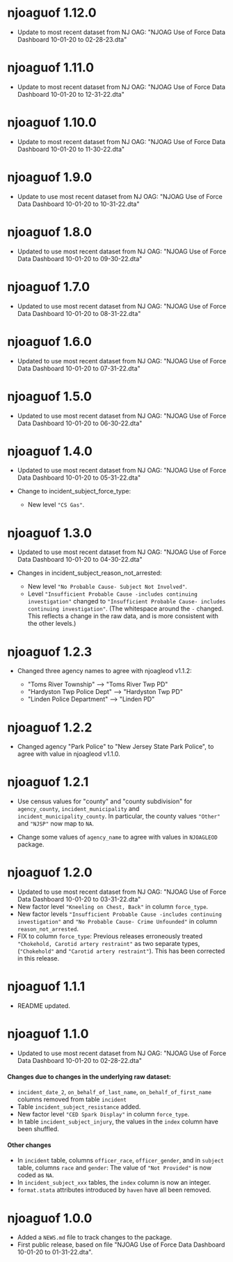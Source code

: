 # njoaguof 1.12.0
* Update to most recent dataset from NJ OAG:
  "NJOAG Use of Force Data Dashboard 10-01-20 to 02-28-23.dta"

# njoaguof 1.11.0
* Update to most recent dataset from NJ OAG:
  "NJOAG Use of Force Data Dashboard 10-01-20 to 12-31-22.dta"
  
# njoaguof 1.10.0
* Update to  most recent dataset from NJ OAG:
  "NJOAG Use of Force Data Dashboard 10-01-20 to 11-30-22.dta"

# njoaguof 1.9.0
* Update to use most recent dataset from NJ OAG:
  "NJOAG Use of Force Data Dashboard 10-01-20 to 10-31-22.dta"
  
# njoaguof 1.8.0
* Updated to use most recent dataset from NJ OAG:
  "NJOAG Use of Force Data Dashboard 10-01-20 to 09-30-22.dta"

# njoaguof 1.7.0
* Updated to use most recent dataset from NJ OAG:
  "NJOAG Use of Force Data Dashboard 10-01-20 to 08-31-22.dta"

# njoaguof 1.6.0
* Updated to use most recent dataset from NJ OAG:
  "NJOAG Use of Force Data Dashboard 10-01-20 to 07-31-22.dta"

# njoaguof 1.5.0
* Updated to use most recent dataset from NJ OAG:
  "NJOAG Use of Force Data Dashboard 10-01-20 to 06-30-22.dta"

# njoaguof 1.4.0
* Updated to use most recent dataset from NJ OAG:
  "NJOAG Use of Force Data Dashboard 10-01-20 to 05-31-22.dta"

* Change to incident_subject_force_type:
  - New level `"CS Gas"`.
  
# njoaguof 1.3.0
* Updated to use most recent dataset from NJ OAG:
  "NJOAG Use of Force Data Dashboard 10-01-20 to 04-30-22.dta"
  
* Changes in incident_subject_reason_not_arrested:

  - New level `"No Probable Cause- Subject Not Involved"`.
  - Level `"Insufficient Probable Cause -includes continuing investigation"`
  changed to `"Insufficient Probable Cause- includes continuing investigation"`.
  (The whitespace around the `-` changed. This reflects a change in the raw data, and is more consistent with the other levels.)
  
# njoaguof 1.2.3
* Changed three agency names to agree with njoagleod v1.1.2:

  - "Toms River Township" --> "Toms River Twp PD"
  - "Hardyston Twp Police Dept" --> "Hardyston Twp PD"
  - "Linden Police Department" --> "Linden PD"

# njoaguof 1.2.2
* Changed agency "Park Police" to "New Jersey State Park Police", to agree with value in njoagleod v1.1.0.

# njoaguof 1.2.1

* Use census values for "county" and "county subdivision" for `agency_county`,
`incident_municipality` and `incident_municipality_county`. In particular, the
county values `"Other"` and `"NJSP"` now map to `NA`.

* Change some values of `agency_name` to agree with values in `NJOAGLEOD` 
package.
# njoaguof 1.2.0

* Updated to use most recent dataset from NJ OAG:
  "NJOAG Use of Force Data Dashboard 10-01-20 to 03-31-22.dta"
* New factor level `"Kneeling on Chest, Back"` in column `force_type`.
* New factor levels `"Insufficient Probable Cause -includes continuing investigation"` and `"No Probable Cause- Crime Unfounded"` in column `reason_not_arrested`.
* FIX to column `force_type`:  Previous releases erroneously treated `"Chokehold, Carotid artery restraint"` as two separate types, (`"Chokehold"` and `"Carotid artery restraint"`). This has been corrected in this release.

# njoaguof 1.1.1

* README updated.

# njoaguof 1.1.0

* Updated to use most recent dataset from NJ OAG:
  "NJOAG Use of Force Data Dashboard 10-01-20 to 02-28-22.dta"
  
#### Changes due to changes in the underlying raw dataset:

* `incident_date_2`, `on_behalf_of_last_name`, `on_behalf_of_first_name` columns removed from table `incident`
* Table `incident_subject_resistance` added.
* New factor level `"CED Spark Display"` in column `force_type`.
* In table `incident_subject_injury`, the values in the `index` column have been shuffled.

#### Other changes

* In `incident` table, columns `officer_race`, `officer_gender`, and in `subject` table, columns `race` and `gender`: The value of `"Not Provided"` is now coded as `NA`.
* In `incident_subject_xxx` tables, the `index` column is now an integer.
* `format.stata` attributes introduced by `haven` have all been removed.

# njoaguof 1.0.0

* Added a `NEWS.md` file to track changes to the package.
* First public release, based on file 
  "NJOAG Use of Force Data Dashboard 10-01-20 to 01-31-22.dta". 
